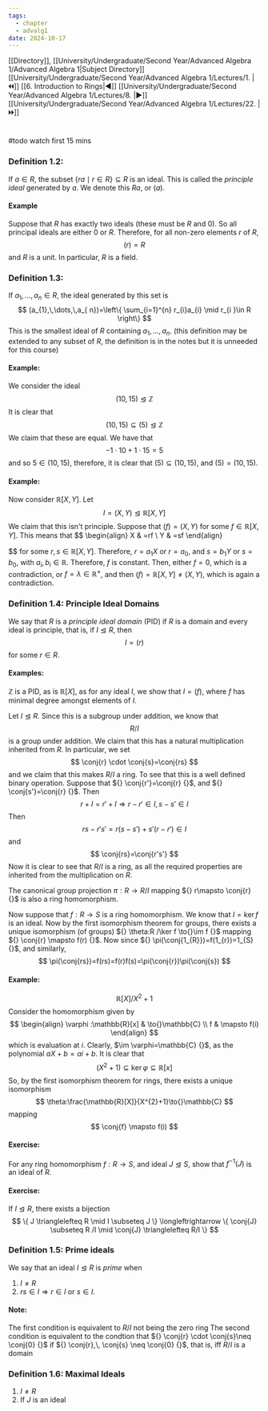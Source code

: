 ```yaml
---
tags:
  - chapter
  - advalg1
date: 2024-10-17
---
```

[[Directory]], [[University/Undergraduate/Second Year/Advanced Algebra 1/Advanced Algebra 1|Subject Directory]]
[[University/Undergraduate/Second Year/Advanced Algebra 1/Lectures/1. |🞀🞀]] [[6. Introduction to Rings|◀]] [[University/Undergraduate/Second Year/Advanced Algebra 1/Lectures/8. |▶]] [[University/Undergraduate/Second Year/Advanced Algebra 1/Lectures/22. |🞂🞂]]
# 
## 
#todo watch first 15 mins
### Definition 1.2:
If ${} a \in R {}$, the subset ${} \{ ra \mid r \in R \} \subseteq R {}$ is an ideal. This is called the *principle ideal* generated by $a {}$. We denote this $Ra {}$, or ${} (a)$. 
#### Example
Suppose that $R {}$ has exactly two ideals (these must be ${} R$ and $0 {}$). So all principal ideals are either ${} 0$ or $R {}$. Therefore, for all non-zero elements $r {}$ of ${} R$,
$$
(r)=R
$$
and $R$ is a unit. In particular, $R$ is a field. 
### Definition 1.3:
If ${} a_{1},\,\dots,\,a_{n} \in R {}$, the ideal generated by this set is
$$
(a_{1},\,\dots,\,a_{ n})=\left\{  \sum_{i=1}^{n}  r_{i}a_{i} \mid  r_{i }\in R \right\}
$$
This is the smallest ideal of $R$ containing ${} a_{1},\,\dots,\,a_{ n} {}$.
(this definition may be extended to any subset of $R$, the definition is in the notes but it is unneeded for this course)
#### Example:
We consider the ideal
$$
(10,\, 15)\trianglelefteq \mathbb{Z}
$$
It is clear that 
$$
(10,\, 15) \subseteq  (5) \trianglelefteq \mathbb{Z}
$$
We claim that these are equal. We have that
$$
-1\cdot 10+1\cdot 15=5
$$
and so ${} 5 \in (10,\, 15) {}$, therefore, it is clear that ${} (5) \subseteq (10,\, 15) {}$, and ${} (5)=(10,\, 15) {}$. 
#### Example:
Now consider ${} \mathbb{R}[X,\, Y] {}$. Let 
$$
I=(X,\, Y) \trianglelefteq \mathbb{R}[X,\, Y]
$$
We claim that this isn't principle. Suppose that ${} (f)=(X,\, Y) {}$ for some ${} f \in \mathbb{R}[X,\, Y] {}$. This means that
$$
\begin{align}
 X & =rf  \\
Y & =sf
 \end{align}

$$
for some ${} r,\, s \in \mathbb{R}[X,\, Y] {}$. Therefore, ${} r=a_{1}X {}$ or ${} r=a_{0} {}$, and ${} s=b_{1}Y {}$ or ${} s=b_{0} {}$, with ${} a_{ i},\, b_{ i} \in \mathbb{R} {}$. Therefore, $f$ is constant. Then, either ${} f=0 {}$, which is a contradiction, or ${} f=\lambda \in \mathbb{R}^{\times } {}$, and then ${} (f)=\mathbb{R}[X,\, Y]\neq (X,\, Y) {}$, which is again a contradiction. 
### Definition 1.4: Principle Ideal Domains
We say that $R$ is a *principle ideal domain* (PID) if $R$ is a domain and every ideal is principle, that is, if $I \trianglelefteq R {}$, then 
$$
I=(r)
$$
for some ${} r \in R {}$. 
#### Examples:
$\mathbb{Z}$ is a PID, as is $\mathbb{R}[X]$, as for any ideal $I$, we show that ${} I=(f) {}$, where $f$ has minimal degree amongst elements of $I$. 

Let $I \trianglelefteq R {}$. Since this is a subgroup under addition, we know that
$$
R / I
$$
is a group under addition. We claim that this has a natural multiplication inherited from $R$. In particular, we set
$$
\conj{r} \cdot \conj{s}=\conj{rs}
$$
and we claim that this makes ${} R /I {}$ a ring. To see that this is a well defined binary operation. Suppose that ${} \conj{r'}=\conj{r} {}$, and ${} \conj{s'}=\conj{r} {}$. Then
$$
r+I=r'+I\Rightarrow r-r' \in I,\, s-s' \in I
$$
Then 
$$
rs-r's'=r(s-s')+s'(r-r') \in I
$$
and 
$$
\conj{rs}=\conj{r's'}
$$
Now it is clear to see that ${} R /I {}$ is a ring, as all the required properties are inherited from the multiplication on $R {}$. 

The canonical group projection ${} \pi:R\to{}R /I {}$ mapping ${} r\mapsto \conj{r} {}$ is also a ring homomorphism.

Now suppose that ${} f:R \to{}S {}$ is a ring homomorphism. We know that ${} I=\ker f {}$ is an ideal. Now by the first isomorphism theorem for groups, there exists a unique isomorphism (of groups) ${} \theta:R /\ker f \to{}\im f {}$ mapping ${} \conj{r} \mapsto f(r) {}$. Now since ${} \pi(\conj{1_{R}})=f(1_{r})=1_{S} {}$, and similarly, 
$$
\pi(\conj{rs})=f(rs)=f(r)f(s)=\pi(\conj{r})\pi(\conj{s})
$$
#### Example:
$$
\mathbb{R}[X] / X^{2}+1
$$
Consider the homomorphism given by 
$$
\begin{align}
\varphi :\mathbb{R}[x] & \to{}\mathbb{C} \\
f  & \mapsto f(i)
\end{align}
$$
which is evaluation at $i {}$. Clearly, $\im \varphi=\mathbb{C} {}$, as the polynomial ${} aX+b=ai+b {}$. It is clear that 
$$
(X^{2}+1) \subseteq \ker \varphi \subseteq \mathbb{R}[x]
$$
So, by the first isomorphism theorem for rings, there exists a unique isomorphism
$$
\theta:\frac{\mathbb{R}[X]}{X^{2}+1}\to{}\mathbb{C}
$$
mapping
$$
\conj{f} \mapsto f(i)
$$
#### Exercise:
For any ring homomorphism $f:R\to{}S {}$, and ideal $J \trianglelefteq S {}$, show that $f^{-1}(J) {}$ is an ideal of $R$. 
#### Exercise:
If $I \trianglelefteq R {}$, there exists a bijection
$$
\{ J \trianglelefteq R \mid  I \subseteq J \} \longleftrightarrow \{ \conj{J} \subseteq R /I \mid  \conj{J} \trianglelefteq R/I \}
$$
### Definition 1.5: Prime ideals
We say that an ideal ${} I \trianglelefteq R {}$ is *prime* when
1) $I \neq R$
2) ${} rs \in I\Rightarrow r \in I\text{ or }s \in I {}$. 
#### Note:
The first condition is equivalent to ${} R /I {}$ not being the zero ring
The second condition is equivalent to the condtion that ${} \conj{r} \cdot \conj{s}\neq \conj{0} {}$ if ${} \conj{r},\, \conj{s} \neq \conj{0} {}$, that is, iff ${} R /I {}$ is a domain
### Definition 1.6: Maximal Ideals
1) $I \neq R {}$
2) If $J$ is an ideal 